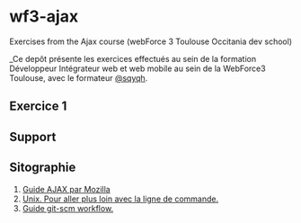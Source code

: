 # wf3-ajax
Exercises from the Ajax course (webForce 3 Toulouse Occitania dev school)

_Ce depôt présente les exercices effectués au sein de la formation Développeur Intégrateur web et web mobile au sein de la WebForce3 Toulouse, avec le formateur [@sqyqh](https:/github.com/sqyqh).

## Exercice 1



## Support


## Sitographie
1. [Guide AJAX par Mozilla](https://developer.mozilla.org/fr/docs/Web/Guide/AJAX)
2. [Unix. Pour aller plus loin  avec la ligne de commande.](https://framabook.org/docs/Pour_aller_plus_loin_avec_la_ligne_de_commande/Pour_aller_plus_loin_avec_la_ligne_de_commande_art-libre.pdf)
3. [Guide git-scm workflow.](https://git-scm.com/docs/git-add)
